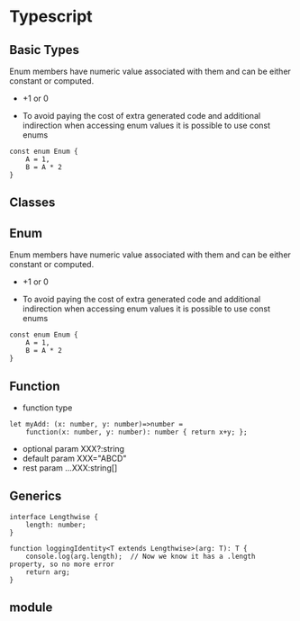 # Typescript
## Basic Types
Enum members have numeric value associated with them and can be either constant or computed. 

- +1 or 0

- To avoid paying the cost of extra generated code and additional indirection when accessing enum values it is possible to use const enums

```
const enum Enum {
    A = 1,
    B = A * 2
}
```
## Classes 



## Enum 
Enum members have numeric value associated with them and can be either constant or computed. 

- +1 or 0

- To avoid paying the cost of extra generated code and additional indirection when accessing enum values it is possible to use const enums

```
const enum Enum {
    A = 1,
    B = A * 2
}
```
## Function 

- function type
```
let myAdd: (x: number, y: number)=>number =
    function(x: number, y: number): number { return x+y; };
```
- optional param XXX?:string
- default param XXX="ABCD"
- rest param ...XXX:string[]

## Generics
```
interface Lengthwise {
    length: number;
}

function loggingIdentity<T extends Lengthwise>(arg: T): T {
    console.log(arg.length);  // Now we know it has a .length property, so no more error
    return arg;
}
```

## module